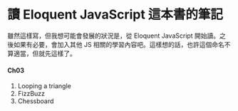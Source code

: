 # 讀 Eloquent JavaScript 這本書的筆記

雖然這樣寫，但我想可能會發展的狀況是，從 Eloquent JavaScript 開始讀。之後如果有必要，會加入其他 JS 相關的學習內容吧。這樣想的話，也許這個命名不算適當，但就先這樣了。

#### Ch03

1. Looping a triangle
2. FizzBuzz
3. Chessboard
